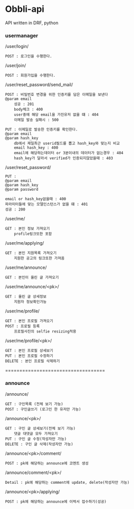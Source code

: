 # Obbli-api
API written in DRF, python

### usermanager
/user/login/  

	POST : 로그인을 수행한다. 

/user/join/  

	POST : 회원가입을 수행한다.


/user/reset_password/send_mail/  
	
	POST : 비밀번호 변경을 위한 인증키를 담은 이메일을 보낸다
	@param email  
		성공 : 201  
		body체크 : 400  
		user중에 해당 email을 가진유저 없을 떄 : 404  
		이메일 발송 실패시 : 500  

	PUT : 이메일로 발송한 인증키를 확인한다.
	@param email
	@param hash_key
		db에서 제일최근 userid필드를 뽑고 hash_key와 맞는지 비교
		email hash_key : 400
		email에 해당하는데이터 or 3분이내의 데이터가 없는경우 : 404
		hash_key가 달라서 verified가 인증되지않았을때 : 403

/user/reset_password/

	PUT :
	@param email
	@param hash_key
	@param password

	email or hash_key없을때 : 400
	파라미터들에 맞는 모델인스턴스가 없을 떄 : 401
	성공 : 200

/user/me/  

	GET : 본인 정보 가져오기
		profile링크또한 포함 

/user/me/applying/

	GET : 본인 지원목록 가져오기
		지원한 공고의 링크또한 가져옴 

/user/me/announce/  

	GET : 본인이 올린 글 가져오기    

/user/me/announce/\<pk\>/ 

	GET : 올린 글 상세정보
		지원자 정보확인가능

/user/me/profile/

	GET : 본인 프로필 가져오기   
	POST : 프로필 등록
		프로필사진의 selfie resizing적용

/user/me/profile/\<pk\>/  

	GET : 본인 프로필 상세보기   
	PUT : 본인 프로필 수정하기   
	DELETE : 본인 프로필 삭제하기   

===================================
### announce

/announce/  

	GET : 구인목록 (전체 보기 가능)
	POST : 구인글쓰기 (로그인 한 유저만 가능)

/announce/\<pk\>/  

	GET : 구인 글 상세보기(전체 보기 가능)
		댓글 대댓글 모두 가져오기
	PUT : 구인 글 수정(작성자만 가능) 
	DELETE : 구인 글 삭제(작성자만 가능) 

/announce/\<pk\>/comment/

	POST : pk에 해당하는 announce에 코멘트 생성

/announce/comment/\<pk\>/

	Detail : pk에 해당하는 comment에 update, delete(작성자만 가능)

/announce/\<pk\>/applying/ 

	POST : pk에 해당하는 announce에 이력서 접수하기(성공)  
